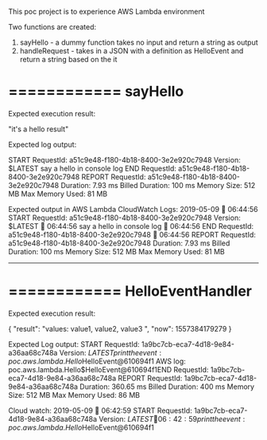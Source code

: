 This poc project is to experience AWS Lambda environment

Two functions are created:
1. sayHello - a dummy function takes no input and return a string as output
2. handleRequest - takes in a JSON with a definition as HelloEvent and return a string based on the it


============
sayHello
============

Expected execution result:

"it's a hello result"

Expected log output:

START RequestId: a51c9e48-f180-4b18-8400-3e2e920c7948 Version: $LATEST
say a hello in console log
END RequestId: a51c9e48-f180-4b18-8400-3e2e920c7948
REPORT RequestId: a51c9e48-f180-4b18-8400-3e2e920c7948	Duration: 7.93 ms	Billed Duration: 100 ms 	Memory Size: 512 MB	Max Memory Used: 81 MB


Expected output in AWS Lambda CloudWatch Logs:
2019-05-09

06:44:56
START RequestId: a51c9e48-f180-4b18-8400-3e2e920c7948 Version: $LATEST

06:44:56
say a hello in console log

06:44:56
END RequestId: a51c9e48-f180-4b18-8400-3e2e920c7948

06:44:56
REPORT RequestId: a51c9e48-f180-4b18-8400-3e2e920c7948	Duration: 7.93 ms	Billed Duration: 100 ms Memory Size: 512 MB	Max Memory Used: 81 MB

----------------------------------------------------------------------------------------

============
HelloEventHandler
============

Expected execution result:

{
  "result": "values: value1, value2, value3 ",
  "now": 1557384179279
}


Expected Log output:
START RequestId: 1a9bc7cb-eca7-4d18-9e84-a36aa68c748a Version: $LATEST
print the event: poc.aws.lambda.Hello$HelloEvent@610694f1
AWS log: poc.aws.lambda.Hello$HelloEvent@610694f1END RequestId: 1a9bc7cb-eca7-4d18-9e84-a36aa68c748a
REPORT RequestId: 1a9bc7cb-eca7-4d18-9e84-a36aa68c748a	Duration: 360.65 ms	Billed Duration: 400 ms 	Memory Size: 512 MB	Max Memory Used: 86 MB


Cloud watch:
2019-05-09

06:42:59
START RequestId: 1a9bc7cb-eca7-4d18-9e84-a36aa68c748a Version: $LATEST

06:42:59
print the event: poc.aws.lambda.Hello$HelloEvent@610694f1
